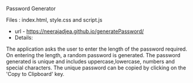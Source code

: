 Password Generator

   Files : index.html, style.css and script.js
* url - https://neerajadjea.github.io/generatePassword/
* Details:

The application asks the user to enter the length of the password required. On entering the length, a random password is generated. 
The password generated is unique and includes uppercase,lowercase, numbers and special characters.
The unique password can be copied by clicking on the 'Copy to Clipboard' key.
             

